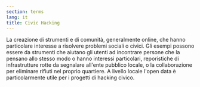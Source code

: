 ```yaml
---
section: terms
lang: it
title: Civic Hacking
---
```


La creazione di strumenti e di comunità, generalmente online, che hanno particolare interesse a risolvere problemi sociali o civici. Gli esempi possono essere da strumenti che aiutano gli utenti ad incontrare persone che la pensano allo stesso modo o hanno interessi particolari, reporistiche di infrastrutture rotte da segnalare all'ente pubblico locale, o la collaborazione per eliminare rifiuti nel proprio quartiere. A livello locale l'open data è particolarmente utile per i progetti di hacking civico.
